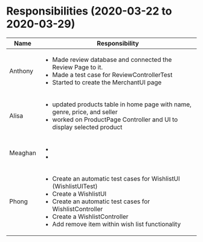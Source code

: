 # Responsibilities (2020-03-22 to 2020-03-29)

| Name | Responsibility |
|----|------------|
| Anthony | <ul><li>Made review database and connected the Review Page to it.</li><li>Made a test case for ReviewControllerTest</li><li>Started to create the MerchantUI page</li></ul> |
| Alisa | <ul><li> updated products table in home page with name, genre, price, and seller </li><li> worked on ProductPage Controller and UI to display selected product </li></ul> |
| Meaghan | <ul><li></li><li></li></ul> |
| Phong | <ul><li>Create an automatic test cases for WishlistUI (WishlistUITest)</li><li>Create a WishlistUI</li><li>Create an automatic test cases for WishlistController</li><li>Create a WishlistController</li><li>Add remove item within wish list functionality</li></ul> |
